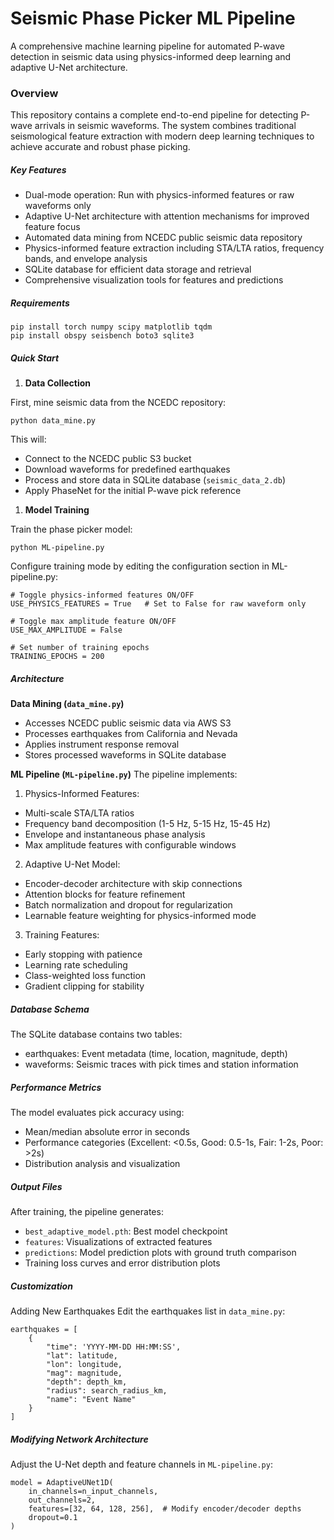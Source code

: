 # **Seismic Phase Picker ML Pipeline**

A comprehensive machine learning pipeline for automated P-wave detection in seismic data using physics-informed deep learning and adaptive U-Net architecture.

### **Overview**

This repository contains a complete end-to-end pipeline for detecting P-wave arrivals in seismic waveforms. The system combines traditional seismological feature extraction with modern deep learning techniques to achieve accurate and robust phase picking.

##### **Key Features**

- Dual-mode operation: Run with physics-informed features or raw waveforms only
- Adaptive U-Net architecture with attention mechanisms for improved feature focus
- Automated data mining from NCEDC public seismic data repository
- Physics-informed feature extraction including STA/LTA ratios, frequency bands, and envelope analysis
- SQLite database for efficient data storage and retrieval
- Comprehensive visualization tools for features and predictions

##### Requirements

```
pip install torch numpy scipy matplotlib tqdm
pip install obspy seisbench boto3 sqlite3
```

##### Quick Start

1. **Data Collection**

First, mine seismic data from the NCEDC repository:

```
python data_mine.py
```

This will:

- Connect to the NCEDC public S3 bucket
- Download waveforms for predefined earthquakes
- Process and store data in SQLite database (`seismic_data_2.db`)
- Apply PhaseNet for the initial P-wave pick reference

1. **Model Training**

Train the phase picker model:

```
python ML-pipeline.py
```
Configure training mode by editing the configuration section in ML-pipeline.py:
```
# Toggle physics-informed features ON/OFF
USE_PHYSICS_FEATURES = True   # Set to False for raw waveform only

# Toggle max amplitude feature ON/OFF  
USE_MAX_AMPLITUDE = False

# Set number of training epochs
TRAINING_EPOCHS = 200
```

##### Architecture

**Data Mining (`data_mine.py`)**
- Accesses NCEDC public seismic data via AWS S3
- Processes earthquakes from California and Nevada
- Applies instrument response removal
- Stores processed waveforms in SQLite database

**ML Pipeline (`ML-pipeline.py`)**
The pipeline implements:

1. Physics-Informed Features:

- Multi-scale STA/LTA ratios
- Frequency band decomposition (1-5 Hz, 5-15 Hz, 15-45 Hz)
- Envelope and instantaneous phase analysis
- Max amplitude features with configurable windows


2. Adaptive U-Net Model:

- Encoder-decoder architecture with skip connections
- Attention blocks for feature refinement
- Batch normalization and dropout for regularization
- Learnable feature weighting for physics-informed mode


3. Training Features:

- Early stopping with patience
- Learning rate scheduling
- Class-weighted loss function
- Gradient clipping for stability

##### Database Schema
The SQLite database contains two tables:

- earthquakes: Event metadata (time, location, magnitude, depth)
- waveforms: Seismic traces with pick times and station information

##### Performance Metrics
The model evaluates pick accuracy using:

- Mean/median absolute error in seconds
- Performance categories (Excellent: <0.5s, Good: 0.5-1s, Fair: 1-2s, Poor: >2s)
- Distribution analysis and visualization

##### Output Files
After training, the pipeline generates:

- `best_adaptive_model.pth`: Best model checkpoint
- `features`: Visualizations of extracted features
- `predictions`: Model prediction plots with ground truth comparison
- Training loss curves and error distribution plots

##### Customization
Adding New Earthquakes
Edit the earthquakes list in `data_mine.py`:

```
earthquakes = [
    {
        "time": 'YYYY-MM-DD HH:MM:SS',
        "lat": latitude,
        "lon": longitude, 
        "mag": magnitude,
        "depth": depth_km,
        "radius": search_radius_km,
        "name": "Event Name"
    }
]
```

##### Modifying Network Architecture
Adjust the U-Net depth and feature channels in `ML-pipeline.py`:
```
model = AdaptiveUNet1D(
    in_channels=n_input_channels,
    out_channels=2,
    features=[32, 64, 128, 256],  # Modify encoder/decoder depths
    dropout=0.1
)
```



